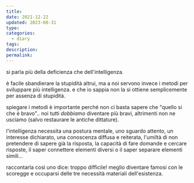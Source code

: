 ```yaml
---
title: 
date: 2021-12-22
updated: 2023-08-31
type: 
categories:
  - diary
tags: 
description: 
permalink: 
---
```

si parla più della deficienza che dell'intelligenza.

è facile sbandierare la stupidità altrui, ma a noi servono invece i metodi per sviluppare più intelligenza. e che io sappia non la si ottiene semplicemente per assenza di stupidità.

spiegare i metodi è importante perché non ci basta sapere che "quello si che è bravo".. noi tutti _dobbiamo_ diventare più bravi, altrimenti non ne usciamo (salvo restaurare le antiche dittature).

l'intelligenza necessita una postura mentale, uno sguardo attento, un interesse dichiarato, una conoscenza diffusa e reiterata, l'umiltà di non pretendere di sapere già la risposta, la capacità di fare domande e cercare risposte, il saper connettere elementi diversi o il saper separare elementi simili...

raccontarla così uno dice: troppo difficile! meglio diventare famosi con le scoregge e occuparsi delle tre necessità materiali dell'esistenza.

